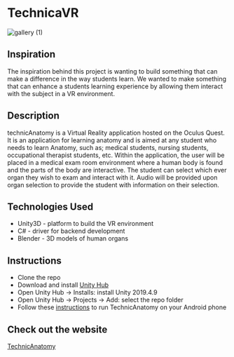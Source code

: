 # TechnicaVR
![gallery (1)](https://user-images.githubusercontent.com/43462511/110393693-0167c080-8039-11eb-8bbf-836841d1190d.jpg)

## Inspiration
The inspiration behind this project is wanting to build something that can make a difference in the way students learn. We wanted to make something that can enhance a students learning experience by allowing them interact with the subject in a VR environment.

## Description
technicAnatomy is a Virtual Reality application hosted on the Oculus Quest. It is an application for learning anatomy and is aimed at any student who needs to learn Anatomy, such as; medical students, nursing students, occupational therapist students, etc. Within the application, the user will be placed in a medical exam room environment where a human body is found and the parts of the body are interactive. The student can select which ever organ they wish to exam and interact with it. Audio will be provided upon organ selection to provide the student with information on their selection.

## Technologies Used
* Unity3D - platform to build the VR environment
* C# - driver for backend development
* Blender - 3D models of human organs

## Instructions
* Clone the repo
* Download and install [Unity Hub](https://unity3d.com/get-unity/download)
* Open Unity Hub -> Installs: install Unity 2019.4.9
* Open Unity Hub -> Projects -> Add: select the repo folder
* Follow these [instructions](https://gamedevdads.com/how-to-build-and-deploy-a-unity-app-to-an-android-device/) to run TechnicAnatomy on your Android phone

## Check out the website
[TechnicAnatomy](https://technicanatomy.wixsite.com/home)
